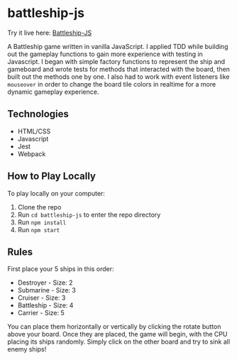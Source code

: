 # battleship-js
Try it live here: [Battleship-JS](https://reyes-dev.github.io/battleship-js/)

A Battleship game written in vanilla JavaScript. I applied TDD while building out the gameplay functions to gain more experience with testing in Javascript. I began with simple factory functions to represent the ship and gameboard and wrote tests for methods that interacted with the board, then built out the methods one by one. I also had to work with event listeners like `mouseover` in order to change the board tile colors in realtime for a more dynamic gameplay experience.

## Technologies
- HTML/CSS
- Javascript
- Jest
- Webpack

## How to Play Locally
To play locally on your computer:
1. Clone the repo
2. Run `cd battleship-js` to enter the repo directory
3. Run `npm install`
4. Run `npm start`

## Rules
First place your 5 ships in this order:
- Destroyer - Size: 2
- Submarine - Size: 3
- Cruiser - Size: 3
- Battleship - Size: 4
- Carrier - Size: 5

You can place them horizontally or vertically by clicking the rotate button above your board. Once they are placed, the game will begin, with the CPU placing its ships randomly. Simply click on the other board and try to sink all enemy ships!
